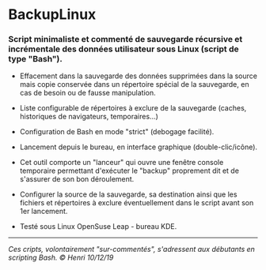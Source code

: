 # BackupLinux

### Script minimaliste et commenté de sauvegarde récursive et incrémentale des données utilisateur sous Linux (script de type "Bash").

* Effacement dans la sauvegarde des données supprimées dans la source mais copie conservée dans un répertoire spécial de la sauvegarde, en cas de besoin ou de fausse manipulation.

* Liste configurable de répertoires à exclure de la sauvegarde (caches, historiques de navigateurs, temporaires...)

* Configuration de Bash en mode "strict" (debogage facilité).

* Lancement depuis le bureau, en interface graphique (double-clic/icône).

* Cet outil comporte un "lanceur" qui ouvre une fenêtre console temporaire permettant d'exécuter le "backup" proprement dit et de s'assurer de son bon déroulement.

* Configurer la source de la sauvegarde, sa destination ainsi que les fichiers et répertoires à exclure éventuellement dans le script avant son 1er lancement.

* Testé sous Linux OpenSuse Leap - bureau KDE.

---
_Ces cripts, volontairement "sur-commentés", s'adressent aux débutants en scripting Bash._
_© Henri 10/12/19_
